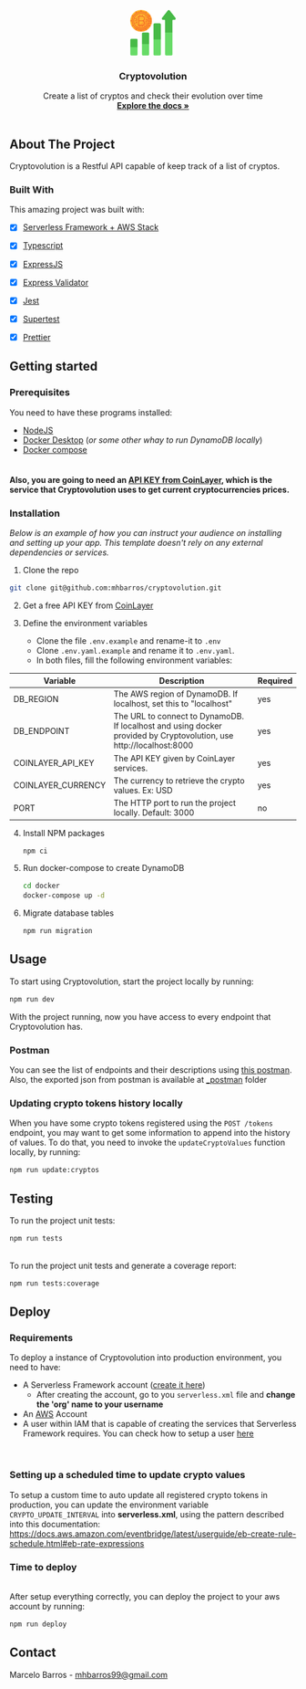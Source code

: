<!-- PROJECT LOGO -->
<br />
<div align="center">
  <a href="https://github.com/mhbarros/cryptovolution">
    <img src="img/logo.png" alt="Logo" width="80" height="80">
  </a>

<h3 align="center">Cryptovolution</h3>

  <p align="center">
    Create a list of cryptos and check their evolution over time
    <br />
    <a href="https://github.com/mhbarros/cryptovolution/blob/main/README.md"><strong>Explore the docs »</strong></a>
    <br />
    <br />
  </p>
</div>

<!-- ABOUT THE PROJECT -->
## About The Project

Cryptovolution is a Restful API capable of keep track of a list of cryptos.



### Built With
This amazing project was built with:

- [x] [Serverless Framework + AWS Stack](https://www.serverless.com/)
- [x] [Typescript](https://www.typescriptlang.org/)
- [x] [ExpressJS](https://expressjs.com/pt-br/)
- [x] [Express Validator](https://express-validator.github.io/docs/)
- [x] [Jest](https://jestjs.io/pt-BR/)
- [x] [Supertest](https://github.com/visionmedia/supertest)
- [x] [Prettier](https://prettier.io/)


<!-- GETTING STARTED -->
## Getting started

### Prerequisites
You need to have these programs installed:
* [NodeJS](https://nodejs.org/en/)
* [Docker Desktop](https://www.docker.com/) (_or some other whay to run DynamoDB locally_)
* [Docker compose](https://docs.docker.com/compose/install/)
<br/><br/>
#### Also, you are going to need an [API KEY from CoinLayer](https://coinlayer.com/documentation), which is the service that Cryptovolution uses to get current cryptocurrencies prices.

### Installation


_Below is an example of how you can instruct your audience on installing and setting up your app. This template doesn't rely on any external dependencies or services._
1. Clone the repo
```sh
git clone git@github.com:mhbarros/cryptovolution.git
```

2. Get a free API KEY from [CoinLayer](https://coinlayer.com/documentation)

3. Define the environment variables<br/>
   - Clone the file `.env.example` and rename-it to `.env`
   - Clone `.env.yaml.example` and rename it to `.env.yaml`.
   - In both files, fill the following environment variables:<br/>
   
| Variable           | Description                                                                                                         | Required |
|--------------------|---------------------------------------------------------------------------------------------------------------------|----------|
| DB_REGION          | The AWS region of DynamoDB. If localhost, set this to "localhost"                                                   | yes      |
| DB_ENDPOINT        | The URL to connect to DynamoDB. If localhost and using docker provided by Cryptovolution, use http://localhost:8000 | yes      |
| COINLAYER_API_KEY  | The API KEY given by CoinLayer services.                                                                            | yes      |
| COINLAYER_CURRENCY | The currency to retrieve the crypto values. Ex: USD                                                                 | yes      |
| PORT               | The HTTP port to run the project locally. Default: 3000                                                             | no       |


4. Install NPM packages
    ```sh
    npm ci
    ```
   
5. Run docker-compose to create DynamoDB
    ```sh
   cd docker
   docker-compose up -d
    ```
   
6. Migrate database tables
    ```sh
   npm run migration
    ```


<!-- USAGE -->
## Usage
To start using Cryptovolution, start the project locally by running:
```sh
npm run dev
```

With the project running, now you have access to every endpoint that Cryptovolution has.

### Postman
You can see the list of endpoints and their descriptions using [this postman](https://www.getpostman.com/collections/d14eb4627c26d935548a). Also, the exported json from postman is available at [_postman](https://github.com/mhbarros/cryptovolution/tree/main/_postman) folder

### Updating crypto tokens history locally
When you have some crypto tokens registered using the `POST /tokens` endpoint, you may want to get some information to append into the history of values. To do that, you need to invoke the `updateCryptoValues` function locally, by running:

```sh
npm run update:cryptos
```

## Testing
To run the project unit tests:
```sh
npm run tests
```
<br/>
To run the project unit tests and generate a coverage report:

```sh
npm run tests:coverage
```

## Deploy

### Requirements
To deploy a instance of Cryptovolution into production environment, you need to have:
- A Serverless Framework account ([create it here](https://app.serverless.com/))
    - After creating the account, go to you `serverless.xml` file and **change the 'org' name to your username**
- An [AWS](https://aws.amazon.com/pt/) Account
- A user within IAM that is capable of creating the services that Serverless Framework requires. You can check how to setup a user [here](https://www.serverless.com/framework/docs/providers/aws/guide/credentials)

<br/>

### Setting up a scheduled time to update crypto values
To setup a custom time to auto update all registered crypto tokens in production, you can update the environment variable `CRYPTO_UPDATE_INTERVAL` into **serverless.xml**, using the pattern described into this documentation: https://docs.aws.amazon.com/eventbridge/latest/userguide/eb-create-rule-schedule.html#eb-rate-expressions

### Time to deploy
<br/>
After setup everything correctly, you can deploy the project to your aws account by running:

```sh
npm run deploy
```



<!-- CONTACT -->
## Contact

Marcelo Barros - mhbarros99@gmail.com


<!-- MARKDOWN LINKS & IMAGES -->
[linkedin-url]: https://linkedin.com/in/mhbarros
